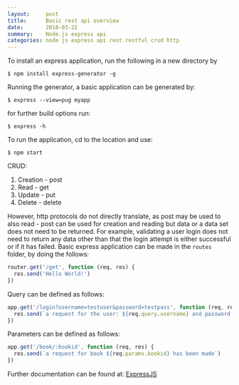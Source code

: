 ```yaml
---
layout:     post
title:      Basic rest api overview
date:       2018-03-22
summary:    Node.js express api
categories: node js express api rest restful crud http
---
```


To install an express application, run the following in a new directory by 
```
$ npm install express-generator -g
```

Running the generator, a basic application can be generated by:
```
$ express --view=pug myapp
```

for further build options run:
```
$ express -h
```

To run the application, cd to the location and use:
```
$ npm start
```
CRUD:
1. Creation - post
2. Read - get
3. Update - put
4. Delete - delete

However, http protocols do not directly translate, as post may be used to also read - post can be used for creation and reading but data or a data set does not need to be returned. For example, validating a user login does not need to return any data other than that the login attempt is either successful or if it has failed.
Basic express application can be made in the ```routes``` folder, by doing the follows:

```javascript
router.get('/get', function (req, res) {
  res.send('Hello World!')
})
```

Query can be defined as follows:
```javascript
app.get('/login?username=testuser&password=testpass', function (req, res) {
  res.send(`a request for the user: ${req.query.username} and password: ${req.query.password} has been made`)
})
```

Parameters can be defined as follows:
```javascript
app.get('/book/:bookid', function (req, res) {
  res.send(`a request for book ${req.params.bookid} has been made`)
})
```

Further documentation can be found at:
[ExpressJS](https://expressjs.com/)
